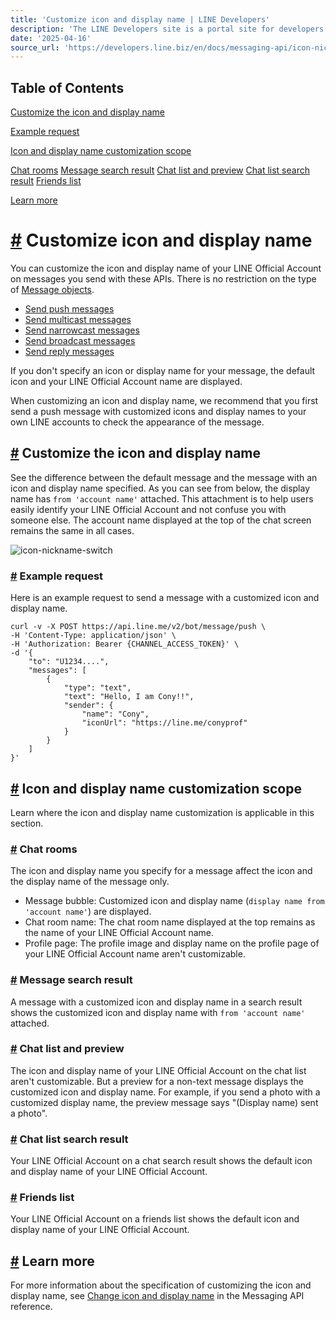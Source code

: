 ```yaml
---
title: 'Customize icon and display name | LINE Developers'
description: 'The LINE Developers site is a portal site for developers. It contains documents and tools that will help you use our various developer products. Creating LINE Login and Messaging API applications and services has never been easier!'
date: '2025-04-16'
source_url: 'https://developers.line.biz/en/docs/messaging-api/icon-nickname-switch/'
---
```


## Table of Contents

[Customize the icon and display name](#customise-icon-and-display-name)

[Example request](#example-request)

[Icon and display name customization scope](#icon-and-display-name-customization-scope)

[Chat rooms](#chat-room) [Message search result](#message-search-result) [Chat list and preview](#chat-list-and-preview) [Chat list search result](#chat-list-search-screen) [Friends list](#friend-list)

[Learn more](#related-icon-nickname-switch-pages)

# [#](#page-title) Customize icon and display name

You can customize the icon and display name of your LINE Official Account on messages you send with these APIs. There is no restriction on the type of [Message objects](../../../en/reference/messaging-api.md#message-objects).

- [Send push messages](../../../en/reference/messaging-api.md#send-push-message)
- [Send multicast messages](../../../en/reference/messaging-api.md#send-multicast-message)
- [Send narrowcast messages](../../../en/reference/messaging-api.md#send-narrowcast-message)
- [Send broadcast messages](../../../en/reference/messaging-api.md#send-broadcast-message)
- [Send reply messages](../../../en/reference/messaging-api.md#send-reply-message)

If you don't specify an icon or display name for your message, the default icon and your LINE Official Account name are displayed.

When customizing an icon and display name, we recommend that you first send a push message with customized icons and display names to your own LINE accounts to check the appearance of the message.

## [#](#customise-icon-and-display-name) Customize the icon and display name

See the difference between the default message and the message with an icon and display name specified. As you can see from below, the display name has `from 'account name'` attached. This attachment is to help users easily identify your LINE Official Account and not confuse you with someone else. The account name displayed at the top of the chat screen remains the same in all cases.

![icon-nickname-switch](/assets/img/icon-nickname-switch.7ad52e1a.jpg)

### [#](#example-request) Example request

Here is an example request to send a message with a customized icon and display name.

```
curl -v -X POST https://api.line.me/v2/bot/message/push \
-H 'Content-Type: application/json' \
-H 'Authorization: Bearer {CHANNEL_ACCESS_TOKEN}' \
-d '{
    "to": "U1234....",
    "messages": [
        {
            "type": "text",
            "text": "Hello, I am Cony!!",
            "sender": {
                "name": "Cony",
                "iconUrl": "https://line.me/conyprof"
            }
        }
    ]
}'
```

## [#](#icon-and-display-name-customization-scope) Icon and display name customization scope

Learn where the icon and display name customization is applicable in this section.

### [#](#chat-room) Chat rooms

The icon and display name you specify for a message affect the icon and the display name of the message only.

- Message bubble: Customized icon and display name (`display name from 'account name'`) are displayed.
- Chat room name: The chat room name displayed at the top remains as the name of your LINE Official Account name.
- Profile page: The profile image and display name on the profile page of your LINE Official Account name aren't customizable.

### [#](#message-search-result) Message search result

A message with a customized icon and display name in a search result shows the customized icon and display name with `from 'account name'` attached.

### [#](#chat-list-and-preview) Chat list and preview

The icon and display name of your LINE Official Account on the chat list aren't customizable. But a preview for a non-text message displays the customized icon and display name. For example, if you send a photo with a customized display name, the preview message says "(Display name) sent a photo".

### [#](#chat-list-search-screen) Chat list search result

Your LINE Official Account on a chat search result shows the default icon and display name of your LINE Official Account.

### [#](#friend-list) Friends list

Your LINE Official Account on a friends list shows the default icon and display name of your LINE Official Account.

## [#](#related-icon-nickname-switch-pages) Learn more

For more information about the specification of customizing the icon and display name, see [Change icon and display name](../../../en/reference/messaging-api.md#icon-nickname-switch) in the Messaging API reference.
